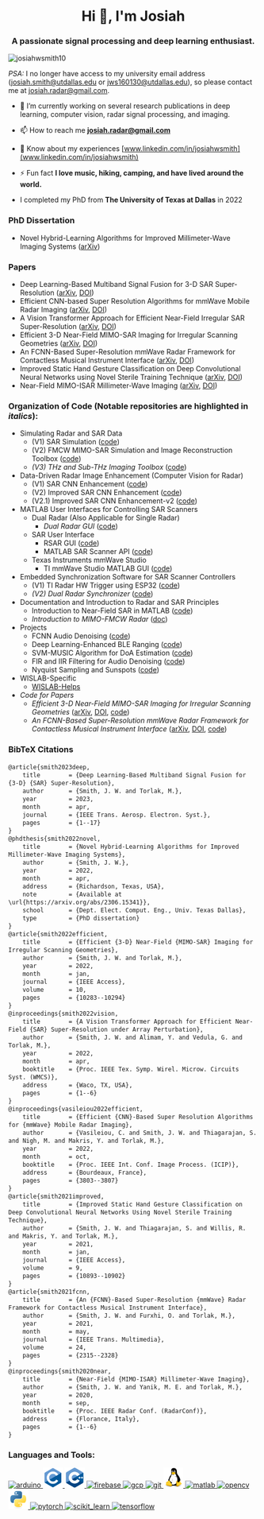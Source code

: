 <h1 align="center">Hi 👋, I'm Josiah</h1>
<h3 align="center">A passionate signal processing and deep learning enthusiast.</h3>

<p align="left"> <img src="https://komarev.com/ghpvc/?username=josiahwsmith10&label=Profile%20views&color=0e75b6&style=flat" alt="josiahwsmith10" /> </p>

*PSA:* I no longer have access to my university email address (josiah.smith@utdallas.edu or jws160130@utdallas.edu), so please contact me at josiah.radar@gmail.com.

- 🔭 I’m currently working on several research publications in deep learning, computer vision, radar signal processing, and imaging.

- 📫 How to reach me **josiah.radar@gmail.com**

- 📄 Know about my experiences [www.linkedin.com/in/josiahwsmith](www.linkedin.com/in/josiahwsmith)

- ⚡ Fun fact **I love music, hiking, camping, and have lived around the world.**

- I completed my PhD from **The University of Texas at Dallas** in 2022

### PhD Dissertation
- Novel Hybrid-Learning Algorithms for Improved Millimeter-Wave Imaging Systems ([arXiv](https://arxiv.org/abs/2306.15341))

### Papers
- Deep Learning-Based Multiband Signal Fusion for 3-D SAR Super-Resolution ([arXiv](https://arxiv.org/abs/2305.02017), [DOI](https://doi.org/10.1109/TAES.2023.3270111))
- Efficient CNN-based Super Resolution Algorithms for mmWave Mobile Radar Imaging ([arXiv](https://arxiv.org/abs/2305.02092), [DOI](https://doi.org/10.1109/ICIP46576.2022.9897190))
- A Vision Transformer Approach for Efficient Near-Field Irregular SAR Super-Resolution ([arXiv](https://arxiv.org/abs/2305.02074), [DOI](https://doi.org/10.1109/WMCS55582.2022.9866326))
- Efficient 3-D Near-Field MIMO-SAR Imaging for Irregular Scanning Geometries ([arXiv](https://arxiv.org/abs/2305.02064), [DOI](https://doi.org/10.1109/ACCESS.2022.3145370))
- An FCNN-Based Super-Resolution mmWave Radar Framework for Contactless Musical Instrument Interface ([arXiv](https://arxiv.org/abs/2305.01995), [DOI](https://doi.org/10.1109/TMM.2021.3079695))
- Improved Static Hand Gesture Classification on Deep Convolutional Neural Networks using Novel Sterile Training Technique ([arXiv](https://arxiv.org/abs/2305.02039), [DOI](https://doi.org/10.1109/ACCESS.2021.3051454))
- Near-Field MIMO-ISAR Millimeter-Wave Imaging ([arXiv](https://arxiv.org/abs/2305.02030), [DOI](https://doi.org/10.1109/RadarConf2043947.2020.9266412))

### Organization of Code (Notable repositories are highlighted in *italics*):
- Simulating Radar and SAR Data
    - (V1) SAR Simulation ([code](https://github.com/josiahwsmith10/sar-simulation-jws))
    - (V2) FMCW MIMO-SAR Simulation and Image Reconstruction Toolbox ([code](https://github.com/josiahwsmith10/FMCW-MIMO-SAR-Simulation-and-Image-Reconstruction-Toolbox))
    - *(V3) THz and Sub-THz Imaging Toolbox* ([code](https://github.com/josiahwsmith10/THz-and-Sub-THz-Imaging-Toolbox))
- Data-Driven Radar Image Enhancement (Computer Vision for Radar)
    - (V1) SAR CNN Enhancement ([code](https://github.com/josiahwsmith10/sar-cnn-enhancement))
    - (V2) Improved SAR CNN Enhancement ([code](https://github.com/josiahwsmith10/improved-sar-cnn-enhancement))
    - (V2.1) Improved SAR CNN Enhancement-v2 ([code](https://github.com/josiahwsmith10/improved-sar-cnn-enhancement-v2))
- MATLAB User Interfaces for Controlling SAR Scanners
    - Dual Radar (Also Applicable for Single Radar)
        - *Dual Radar GUI* ([code](https://github.com/josiahwsmith10/dual-radar-gui))
    - SAR User Interface
        - RSAR GUI ([code](https://github.com/josiahwsmith10/RSAR-GUI))
        - MATLAB SAR Scanner API ([code](https://github.com/josiahwsmith10/SAR-Scanner-Toolbox))
    - Texas Instruments mmWave Studio
        - TI mmWave Studio MATLAB GUI ([code](https://github.com/josiahwsmith10/mmWave-Studio-MATLAB-GUI-jws))
- Embedded Synchronization Software for SAR Scanner Controllers
    - (V1) TI Radar HW Trigger using ESP32 ([code](https://github.com/josiahwsmith10/single-TI-radar-HW-trigger-esp32))
    - *(V2) Dual Radar Synchronizer* ([code](https://github.com/josiahwsmith10/dual-radar-synchronizer))
- Documentation and Introduction to Radar and SAR Principles
    - Introduction to Near-Field SAR in MATLAB ([code](https://github.com/josiahwsmith10/SAR-Intro))
    - *Introduction to MIMO-FMCW Radar* ([doc](https://github.com/josiahwsmith10/Introduction-to-MIMO-FMCW-Radar))
- Projects
    - FCNN Audio Denoising ([code](https://github.com/josiahwsmith10/FCNN-audio-denoising))
    - Deep Learning-Enhanced BLE Ranging ([code](https://github.com/josiahwsmith10/deep-learning-BLE-ranging))
    - SVM-MUSIC Algorithm for DoA Estimation ([code](https://github.com/josiahwsmith10/svm-music-algorithm))
    - FIR and IIR Filtering for Audio Denoising ([code](https://github.com/josiahwsmith10/FIR-and-IIR-Filtering-for-Audio-Denoising))
    - Nyquist Sampling and Sunspots ([code](https://github.com/josiahwsmith10/sampling-and-sunspots))
- WISLAB-Specific
    - [WISLAB-Helps](https://github.com/josiahwsmith10/WISLAB-Helps)
- *Code for Papers*
    - *Efficient 3-D Near-Field MIMO-SAR Imaging for Irregular Scanning Geometries* ([arXiv](https://arxiv.org/abs/2305.02064), [DOI](https://doi.org/10.1109/ACCESS.2022.3145370), [code](https://github.com/josiahwsmith10/Efficient-3-D-Near-Field-MIMO-SAR-Imaging-for-Irregular-Scanning-Geometries))
    - *An FCNN-Based Super-Resolution mmWave Radar Framework for Contactless Musical Instrument Interface* ([arXiv](https://arxiv.org/abs/2305.01995), [DOI](https://doi.org/10.1109/TMM.2021.3079695), [code](https://github.com/josiahwsmith10/Radar-Musical-Instrument))
 
### BibTeX Citations
```
@article{smith2023deep,
	title        = {Deep Learning-Based Multiband Signal Fusion for {3-D} {SAR} Super-Resolution},
	author       = {Smith, J. W. and Torlak, M.},
	year         = 2023,
	month        = apr,
	journal      = {IEEE Trans. Aerosp. Electron. Syst.},
	pages        = {1--17}
}
@phdthesis{smith2022novel,
	title        = {Novel Hybrid-Learning Algorithms for Improved Millimeter-Wave Imaging Systems},
	author       = {Smith, J. W.},
	year         = 2022,
	month        = apr,
	address      = {Richardson, Texas, USA},
	note         = {Available at \url{https://arxiv.org/abs/2306.15341}},
	school       = {Dept. Elect. Comput. Eng., Univ. Texas Dallas},
	type         = {PhD dissertation}
}
@article{smith2022efficient,
	title        = {Efficient {3-D} Near-Field {MIMO-SAR} Imaging for Irregular Scanning Geometries},
	author       = {Smith, J. W. and Torlak, M.},
	year         = 2022,
	month        = jan,
	journal      = {IEEE Access},
	volume       = 10,
	pages        = {10283--10294}
}
@inproceedings{smith2022vision,
	title        = {A Vision Transformer Approach for Efficient Near-Field {SAR} Super-Resolution under Array Perturbation},
	author       = {Smith, J. W. and Alimam, Y. and Vedula, G. and Torlak, M.},
	year         = 2022,
	month        = apr,
	booktitle    = {Proc. IEEE Tex. Symp. Wirel. Microw. Circuits Syst. (WMCS)},
	address      = {Waco, TX, USA},
	pages        = {1--6}
}
@inproceedings{vasileiou2022efficient,
	title        = {Efficient {CNN}-Based Super Resolution Algorithms for {mmWave} Mobile Radar Imaging},
	author       = {Vasileiou, C. and Smith, J. W. and Thiagarajan, S. and Nigh, M. and Makris, Y. and Torlak, M.},
	year         = 2022,
	month        = oct,
	booktitle    = {Proc. IEEE Int. Conf. Image Process. (ICIP)},
	address      = {Bourdeaux, France},
	pages        = {3803--3807}
}
@article{smith2021improved,
	title        = {Improved Static Hand Gesture Classification on Deep Convolutional Neural Networks Using Novel Sterile Training Technique},
	author       = {Smith, J. W. and Thiagarajan, S. and Willis, R. and Makris, Y. and Torlak, M.},
	year         = 2021,
	month        = jan,
	journal      = {IEEE Access},
	volume       = 9,
	pages        = {10893--10902}
}
@article{smith2021fcnn,
	title        = {An {FCNN}-Based Super-Resolution {mmWave} Radar Framework for Contactless Musical Instrument Interface},
	author       = {Smith, J. W. and Furxhi, O. and Torlak, M.},
	year         = 2021,
	month        = may,
	journal      = {IEEE Trans. Multimedia},
	volume       = 24,
	pages        = {2315--2328}
}
@inproceedings{smith2020near,
	title        = {Near-Field {MIMO-ISAR} Millimeter-Wave Imaging},
	author       = {Smith, J. W. and Yanik, M. E. and Torlak, M.},
	year         = 2020,
	month        = sep,
	booktitle    = {Proc. IEEE Radar Conf. (RadarConf)},
	address      = {Florance, Italy},
	pages        = {1--6}
}
```

<h3 align="left">Languages and Tools:</h3>
<p align="left"> <a href="https://www.arduino.cc/" target="_blank"> <img src="https://cdn.worldvectorlogo.com/logos/arduino-1.svg" alt="arduino" width="40" height="40"/> </a> <a href="https://www.cprogramming.com/" target="_blank"> <img src="https://raw.githubusercontent.com/devicons/devicon/master/icons/c/c-original.svg" alt="c" width="40" height="40"/> </a> <a href="https://www.w3schools.com/cpp/" target="_blank"> <img src="https://raw.githubusercontent.com/devicons/devicon/master/icons/cplusplus/cplusplus-original.svg" alt="cplusplus" width="40" height="40"/> </a> <a href="https://firebase.google.com/" target="_blank"> <img src="https://www.vectorlogo.zone/logos/firebase/firebase-icon.svg" alt="firebase" width="40" height="40"/> </a> <a href="https://cloud.google.com" target="_blank"> <img src="https://www.vectorlogo.zone/logos/google_cloud/google_cloud-icon.svg" alt="gcp" width="40" height="40"/> </a> <a href="https://git-scm.com/" target="_blank"> <img src="https://www.vectorlogo.zone/logos/git-scm/git-scm-icon.svg" alt="git" width="40" height="40"/> </a> <a href="https://www.linux.org/" target="_blank"> <img src="https://raw.githubusercontent.com/devicons/devicon/master/icons/linux/linux-original.svg" alt="linux" width="40" height="40"/> </a> <a href="https://www.mathworks.com/" target="_blank"> <img src="https://upload.wikimedia.org/wikipedia/commons/2/21/Matlab_Logo.png" alt="matlab" width="40" height="40"/> </a> <a href="https://opencv.org/" target="_blank"> <img src="https://www.vectorlogo.zone/logos/opencv/opencv-icon.svg" alt="opencv" width="40" height="40"/> </a> <a href="https://www.python.org" target="_blank"> <img src="https://raw.githubusercontent.com/devicons/devicon/master/icons/python/python-original.svg" alt="python" width="40" height="40"/> </a> <a href="https://pytorch.org/" target="_blank"> <img src="https://www.vectorlogo.zone/logos/pytorch/pytorch-icon.svg" alt="pytorch" width="40" height="40"/> </a> <a href="https://scikit-learn.org/" target="_blank"> <img src="https://upload.wikimedia.org/wikipedia/commons/0/05/Scikit_learn_logo_small.svg" alt="scikit_learn" width="40" height="40"/> </a> <a href="https://www.tensorflow.org" target="_blank"> <img src="https://www.vectorlogo.zone/logos/tensorflow/tensorflow-icon.svg" alt="tensorflow" width="40" height="40"/> </a> </p>
